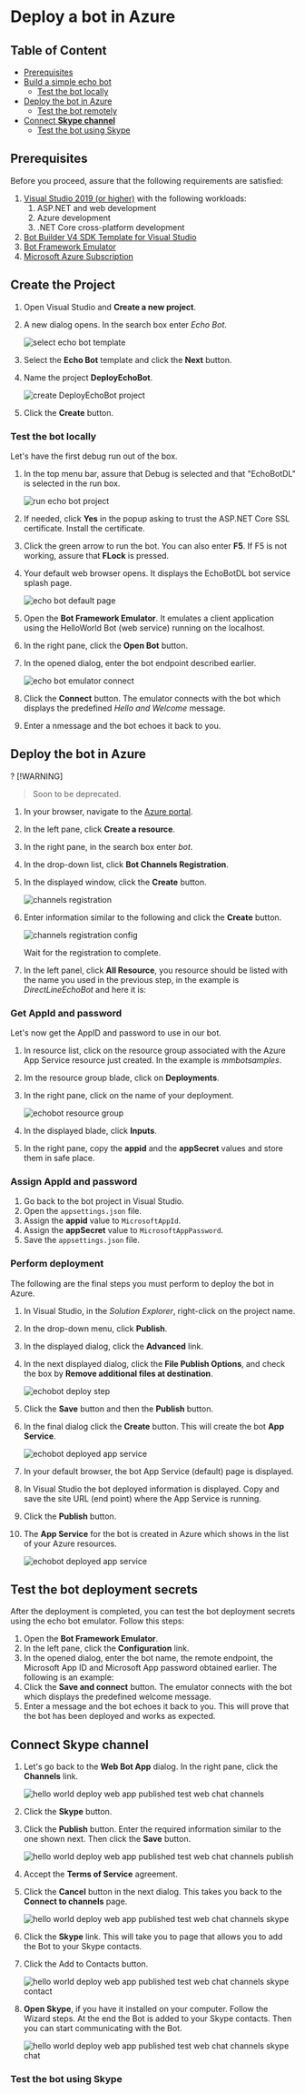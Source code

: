 # Deploy a bot in Azure

## Table of Content

- [Prerequisites](#prerequisites)
- [Build a simple echo bot](#build-echo-bot)
    - [Test the bot locally](#test-the-bot-locally)
- [Deploy the bot in Azure](#deploy-the-bot-in-Azure)
    - [Test the bot remotely](#test-the-bot-remotely)
- [Connect **Skype channel**](#connect-skype-channel)
    - [Test the bot using Skype](#test-the-bot-using-skype)


## Prerequisites

Before you proceed, assure that the following requirements are satisfied:

1. [Visual Studio 2019 (or higher)](https://visualstudio.microsoft.com/vs/) with the following workloads:
    1. ASP.NET and web development
    1. Azure development
    1. .NET Core cross-platform development
1. [Bot Builder V4 SDK Template for Visual Studio](https://marketplace.visualstudio.com/items?itemName=BotBuilder.botbuilderv4)
1. [Bot Framework Emulator](https://github.com/Microsoft/BotFramework-Emulator/releases/)
1. [Microsoft Azure Subscription](https://azure.microsoft.com/en-us/free/?v=18.23)


## Create the Project

1. Open Visual Studio and **Create a new project**.
1. A new dialog opens. In the search box enter *Echo Bot*.

    ![select echo bot template](../Media/VisualStudio/select_echo_bot_template_VS19.png "select echo bot template")

1. Select the **Echo Bot** template and click the **Next** button.
1. Name the project **DeployEchoBot**.

    ![create DeployEchoBot project](../Media/Deploy/deploy_echobot_project_config.png "create DeployEchoBot project")

1. Click the **Create** button.

### Test the bot locally

Let's have the first debug run out of the box.

1. In the top menu bar, assure that Debug is selected and that "EchoBotDL" is selected in the run box.

    ![run echo bot project](../Media/Deploy/deploy_echobot_project_run.png "un echo bot project")

1. If needed, click **Yes** in the popup asking to trust the ASP.NET Core SSL certificate. Install the certificate.
1. Click the green arrow to run the bot. You can also enter **F5**. If F5 is not working, assure that **FLock** is pressed. 
1. Your default web browser opens. It displays the EchoBotDL bot service splash page.

    ![echo bot default page](../Media/Deploy/deploy_echobot_default_page.png "echo bot default page")

1. Open the **Bot Framework Emulator**. It emulates a client application using the HelloWorld Bot (web service) running on the localhost.
1. In the right pane, click the **Open Bot** button.
1. In the opened dialog, enter the bot endpoint described earlier.

    ![echo bot emulator connect](../Media/Deploy/dieploy_echobot_emulator_connect.png "echo bot emulator connect")

1. Click the **Connect** button. The emulator connects with the bot which displays the predefined *Hello and Welcome* message.
1. Enter a nmessage and the bot echoes it back to you.

## Deploy the bot in Azure

? [!WARNING]
> Soon to be deprecated.

1. In your browser, navigate to the [Azure portal](https://portal.azure.com/).
1. In the left pane, click **Create a resource**.
1. In the right pane, in the search box enter *bot*.
1. In the drop-down list, click **Bot Channels Registration**.
1. In the displayed window, click the **Create** button.  

    ![channels registration](../Media/Deploy/deploy_echobot_channels_registration.png "channels registration start")

1. Enter information similar to the following and click the **Create** button.

    ![channels registration config](../Media/Deploy/deploy_echobot_channels_registration_config.PNG "channels registration configuration")

    Wait for the registration to complete.
1. In the left panel, click **All Resource**, you resource should be listed with the name you used in the previous step, in the example is *DirectLineEchoBot* and here it is:

### Get AppId and password

Let's now get the AppID and password to use in our bot.

1. In resource list, click on the resource group associated with the Azure App Service resource just created. In the example is *mmbotsamples*.
1. Im the resource group blade, click on **Deployments**.
1. In the right pane, click on the name of your deployment.

    ![echobot resource group](../Media/Deploy/deploy_echobot_resource_group.PNG "echobot resource group")

1. In the displayed blade, click **Inputs**.
1. In the right pane, copy the **appid** and the **appSecret** values and store them in safe place.

### Assign AppId and password

1. Go back to the bot project in Visual Studio.
1. Open the `appsettings.json` file.
1. Assign the **appid** value to `MicrosoftAppId`.
1. Assign the **appSecret** value to `MicrosoftAppPassword`.
1. Save the `appsettings.json` file.

### Perform deployment

The following are the final steps you must perform to deploy the bot in Azure.

1. In Visual Studio, in the *Solution Explorer*, right-click on the project name.
1. In the drop-down menu, click **Publish**.  
1. In the displayed dialog, click the **Advanced** link.
1. In the next displayed dialog, click the **File Publish Options**, and check the box by **Remove additional files at destination**.  

    ![echobot deploy step](../Media/Deploy/deploy_echobot_deploy_final_step.png "echobot deploy step")
1. Click the **Save** button and then the **Publish** button.
1. In the final dialog click the **Create** button. This will create the bot **App Service**.

    ![echobot deployed app service](../Media/Deploy/deploy_echobot_deploy_create_app_service.png "echobot deployed app service")
1. In your default browser, the bot App Service (default) page is displayed.
1. In Visual Studio the bot deployed information is displayed. Copy and save the site URL (end point) where the App Service is running.
1. Click the **Publish** button.
1. The **App Service** for the bot is created in Azure which shows in the list of your Azure resources.

    ![echobot deployed app service](../Media/Deploy/deploy_echobot_deploy_app_service.PNG "echobot deployed app service")


## Test the bot deployment secrets

After the deployment is completed, you can test the bot deployment secrets using the echo bot emulator. Follow this steps:

1. Open the **Bot Framework Emulator**.
1. In the left pane, click the **Configuration** link.
1. In the opened dialog, enter the bot name, the remote endpoint, the Microsoft App ID and Microsoft App password obtained earlier. The following is an example: 
1. Click the **Save and connect** button. The emulator connects with the bot which displays the predefined welcome message.
1. Enter a message and the bot echoes it back to you. This will prove that the bot has been deployed and works as expected.


## Connect Skype channel

1. Let's go back to the **Web Bot App** dialog. In the right pane, click the **Channels** link.

    ![hello world deploy web app published test web chat channels](../../Media/Examples/HelloWorld/hello_world_deploy_web_app_published_test_web_chat_channels.png)
1. Click the **Skype** button.
1. Click the **Publish** button. Enter the required information similar to the one shown next. Then click the **Save** button.

   ![hello world deploy web app published test web chat channels publish](../../Media/Examples/HelloWorld/hello_world_deploy_web_app_published_test_web_chat_channels_publish.png)

1. Accept the **Terms of Service** agreement.
1. Click the **Cancel** button in the next dialog. This takes you back to the **Connect to channels** page.

    ![hello world deploy web app published test web chat channels skype](../../Media/Examples/HelloWorld/hello_world_deploy_web_app_published_test_web_chat_channels_skype.png)

1. Click the **Skype** link. This will take you to page that allows you to add the Bot to your Skype contacts.
1. Click the Add to Contacts button.

    ![hello world deploy web app published test web chat channels skype contact](../../Media/Examples/HelloWorld/hello_world_deploy_web_app_published_test_web_chat_channels_skype_contact.png)

1. **Open Skype**, if you have it installed on your computer. Follow the Wizard steps. At the end the Bot is added to your Skype contacts. Then you can start communicating with the Bot.

    ![hello world deploy web app published test web chat channels skype chat](../../Media/Examples/HelloWorld/hello_world_deploy_web_app_published_test_web_chat_channels_skype_chat.png)



### Test the bot using Skype




